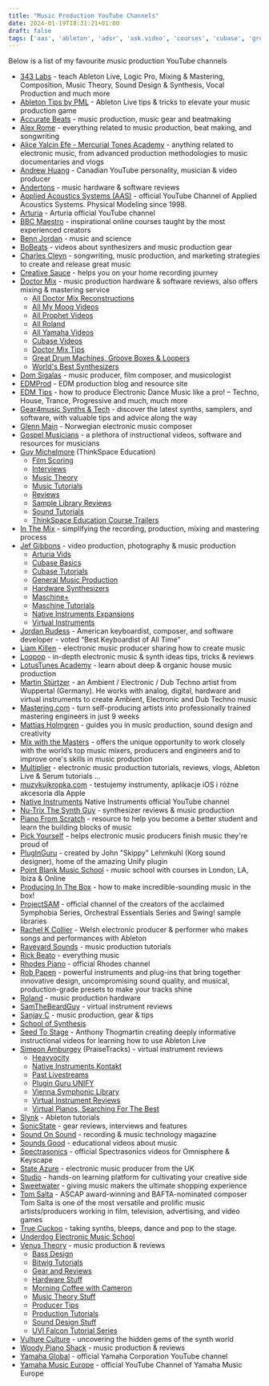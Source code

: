 ```yaml
---
title: "Music Production YouTube Channels"
date: 2024-01-19T18:31:21+01:00
draft: false
tags: ['aas', 'ableton', 'adsr', 'ask.video', 'courses', 'cubase', 'groove3', 'logic pro', 'maschine', 'music production', 'music theory', 'native instruments', 'piano', 'pianote', 'serum', 'steinberg', 'training', 'youtube']
---
```


Below is a list of my favourite music production YouTube channels
- [343 Labs](https://www.youtube.com/@343labs) - teach Ableton Live, Logic Pro, Mixing & Mastering, Composition, Music Theory, Sound Design & Synthesis, Vocal Production and much more
- [Ableton Tips by PML](https://www.youtube.com/@abletontips) - Ableton Live tips & tricks to elevate your music production game
- [Accurate Beats](https://www.youtube.com/@AccurateBeats/) - music production, music gear and beatmaking
- [Alex Rome](https://www.youtube.com/@AlexRome) - everything related to music production, beat making, and songwriting
- [Alice Yalcin Efe - Mercurial Tones Academy](https://www.youtube.com/@Alice-Efe/videos) - anything related to electronic music, from advanced production methodologies to music documentaries and vlogs
- [Andrew Huang](https://www.youtube.com/@andrewhuang/) - Canadian YouTube personality, musician & video producer
- [Andertons](https://www.youtube.com/@AndertonsKeyboardDept/) - music hardware & software reviews
- [Applied Acoustics Systems (AAS)](https://www.youtube.com/@AASphysicalmodeling/) - official YouTube Channel of Applied Acoustics Systems. Physical Modeling since 1998.
- [Arturia](https://www.youtube.com/@ArturiaOfficial/) - Arturia official YouTube channel
- [BBC Maestro](https://www.youtube.com/@BBCMaestro/) - inspirational online courses taught by the most experienced creators
- [Benn Jordan](https://www.youtube.com/@BennJordan) - music and science
- [BoBeats](https://www.youtube.com/@BoBeats/) - videos about synthesizers and music production gear
- [Charles Cleyn](https://www.youtube.com/@CharlesCleyn/) - songwriting, music production, and marketing strategies to create and release great music
- [Creative Sauce](https://www.youtube.com/@CreativeSauce/) - helps you on your home recording journey
- [Doctor Mix](https://www.youtube.com/@Doctormix/) - music production hardware & software reviews, also offers mixing & mastering service
  - [All Doctor Mix Reconstructions](https://www.youtube.com/playlist?list=PL3zIryVDCWcUooR1ybCmKbhfBaMjvYYs5)
  - [All My Moog Videos](https://www.youtube.com/playlist?list=PL3zIryVDCWcUk13R-w9ZxZC07bJgNI7pC)
  - [All Prophet Videos](https://www.youtube.com/playlist?list=PL3zIryVDCWcWSRe_h-h_Y-5DDPk_F00pz)
  - [All Roland](https://www.youtube.com/playlist?list=PL3zIryVDCWcXXuunX-sN8GW5pUmPmPkw8)
  - [All Yamaha Videos](https://www.youtube.com/playlist?list=PL3zIryVDCWcUXKxC18P2Ez67FpBOxeGE7)
  - [Cubase Videos](https://www.youtube.com/playlist?list=PL3zIryVDCWcXl3rxCau6qFHN2ZcUZBYIq)
  - [Doctor Mix Tips](https://www.youtube.com/playlist?list=PL3zIryVDCWcU8T_qQ0clsK_ch-dR-KHm5)
  - [Great Drum Machines, Groove Boxes & Loopers](https://www.youtube.com/playlist?list=PL3zIryVDCWcUfwdjjUdgZTbyHvO6Jzd62)
  - [World's Best Synthesizers](https://www.youtube.com/playlist?list=PL3zIryVDCWcXtMRY-5M-WIAjpPufXT9hn)
- [Dom Sigalas](https://www.youtube.com/@DomSigalas/) - music producer, film composer, and musicologist
- [EDMProd](https://www.youtube.com/@EDMProd) - EDM production blog and resource site
- [EDM Tips](https://www.youtube.com/@EDMTips/) - how to produce Electronic Dance Music like a pro! – Techno, House, Trance, Progressive and much, much more
- [Gear4music Synths & Tech](https://www.youtube.com/@Gear4musicSynthsTech) - discover the latest synths, samplers, and software, with valuable tips and advice along the way
- [Glenn Main](https://www.youtube.com/channel/UCVUvMnJP25iVLn8ixbiWOuA/) - Norwegian electronic music composer
- [Gospel Musicians](https://www.youtube.com/@GospelMusicians/) - a plethora of instructional videos, software and resources for musicians
- [Guy Michelmore](https://www.youtube.com/@ThinkSpaceEducation/) (ThinkSpace Education)
  - [Film Scoring](https://www.youtube.com/playlist?list=PLH1Kp5ewZe_SHq6gQihnjF07gt6GGB76T)
  - [Interviews](https://www.youtube.com/playlist?list=PLH1Kp5ewZe_TlOgc-sxeyqh7bgQy7k_ZB)
  - [Music Theory](https://www.youtube.com/playlist?list=PLH1Kp5ewZe_TP3CMB6LBw9ZjRCduyqoqj)
  - [Music Tutorials](https://www.youtube.com/playlist?list=PLH1Kp5ewZe_SZJ8ntw615PZb0TwrzC2EG)
  - [Reviews](https://www.youtube.com/playlist?list=PLH1Kp5ewZe_Sht3Z57_aUnZ1yu-14-LR2)
  - [Sample Library Reviews](https://www.youtube.com/playlist?list=PLH1Kp5ewZe_RWKVxOfjpRVTEbYr2YqGjM)
  - [Sound Tutorials](https://www.youtube.com/playlist?list=PLH1Kp5ewZe_SICOvowdV779wKDHpniznl)
  - [ThinkSpace Education Course Trailers](https://www.youtube.com/playlist?list=PLH1Kp5ewZe_S8ovquxXreMj9BA8fWTW8y)
- [In The Mix](https://www.youtube.com/@inthemix/) - simplifying the recording, production, mixing and mastering process
- [Jef Gibbons](https://www.youtube.com/@jefgibbons/) - video production, photography & music production
  - [Arturia Vids](https://www.youtube.com/playlist?list=PLVqwsSRt4jtYT20yxBCpuOyt4hLJh0D7L)
  - [Cubase Basics](https://www.youtube.com/playlist?list=PLVqwsSRt4jtZ5SF5i0E-NFVyxiTND11ES)
  - [Cubase Tutorials](https://www.youtube.com/playlist?list=PLVqwsSRt4jtayXXmd79-BcJ9qAVhUPWbZ)
  - [General Music Production](https://www.youtube.com/playlist?list=PLVqwsSRt4jtbCQKqCzTM8s4cHq0CLuh72)
  - [Hardware Synthesizers](https://www.youtube.com/playlist?list=PLVqwsSRt4jtacg4_PJkWOlzPUh1wDM9ss)
  - [Maschine+](https://www.youtube.com/playlist?list=PLVqwsSRt4jtY0SnXz_uYof6qsBsH6KB4w)
  - [Maschine Tutorials](https://www.youtube.com/playlist?list=PLVqwsSRt4jtb6o0kJIL48xWk_NvStdiWu)
  - [Native Instruments Expansions](https://www.youtube.com/playlist?list=PLVqwsSRt4jtZ1mLFZIZunHIm_D6iJep2c)
  - [Virtual Instruments](https://www.youtube.com/playlist?list=PLVqwsSRt4jtbeibrLyuz4r9_svrTfEJ3S)
- [Jordan Rudess](https://www.youtube.com/@JordanRudessKeys/) - American keyboardist, composer, and software developer - voted “Best Keyboardist of All Time”
- [Liam Killen](https://www.youtube.com/channel/UCcDhRSTD-ba6Di5Kt9gy68g) - electronic music producer sharing how to create music
- [Loopop](https://www.youtube.com/@loopop/) - in-depth electronic music & synth ideas tips, tricks & reviews
- [LotusTunes Academy](https://www.youtube.com/@lotustunesacademy/) - learn about deep & organic house music production
- [Martin Stürtzer](https://www.youtube.com/channel/UCGSSFkUjSBpDzA1aD4yq1zw) - an Ambient / Electronic / Dub Techno artist from Wuppertal (Germany). He works with analog, digital, hardware and virtual instruments to create Ambient, Electronic and Dub Techno music
- [Mastering․com](https://www.youtube.com/@masteringcom/) - turn self-producing artists into professionally trained mastering engineers in just 9 weeks
- [Mattias Holmgren](https://www.youtube.com/@MattiasHolmgren/) - guides you in music production, sound design and creativity
- [Mix with the Masters](https://www.youtube.com/@mixwiththemasters/) - offers the unique opportunity to work closely with the world’s top music mixers, producers and engineers and to improve one's skills in music production
- [Multiplier](https://www.youtube.com/@MultiplierSounds/) - electronic music production tutorials, reviews, vlogs, Ableton Live & Serum tutorials ...
- [muzykujkropka.com](https://www.youtube.com/@muzykujkropkacom) - testujemy instrumenty, aplikacje iOS i różne akcesoria dla Apple
- [Native Instruments](https://www.youtube.com/@NativeInstruments/) Native Instruments official YouTube channel
- [Nu-Trix The Synth Guy](https://www.youtube.com/channel/UCgHC3J__UPXEcJOqC089Nnw/) - synthesizer reviews & music production
- [Piano From Scratch](https://www.youtube.com/@PianoFromScratch/) - resource to help you become a better student and learn the building blocks of music
- [Pick Yourself](https://www.youtube.com/@pickyourselfofficial/) - helps electronic music producers finish music they're proud of
- [PlugInGuru](https://www.youtube.com/@PlugInGuruVideo/) - created by John "Skippy" Lehmkuhl (Korg sound designer), home of the amazing Unify plugin
- [Point Blank Music School](https://www.youtube.com/@PointBlankMusicSchool/) - music school with courses in London, LA, Ibiza & Online
- [Producing In The Box](https://www.youtube.com/@ProducingInTheBox/) - how to make incredible-sounding music in the box!
- [ProjectSAM](https://www.youtube.com/@ProjectSAMCinematicSampling/) - official channel of the creators of the acclaimed Symphobia Series, Orchestral Essentials Series and Swing! sample libraries
- [Rachel K Collier](https://youtube.com/@RachelKCollierRKC/) - Welsh electronic producer & performer who makes songs and performances with Ableton
- [Raveyard Sounds](https://www.youtube.com/@raveyardsounds/) - music production tutorials
- [Rick Beato](https://www.youtube.com/@RickBeato/) - everything music
- [Rhodes Piano](https://www.youtube.com/@rhodesmusic/) - official Rhodes channel
- [Rob Papen](https://www.youtube.com/@RobPapen/) - powerful instruments and plug-ins that bring together innovative design, uncompromising sound quality, and musical, production-grade presets to make your tracks shine
- [Roland](https://www.youtube.com/@rolandglobal/) - music production hardware
- [SamTheBeardGuy](https://www.youtube.com/@SamTheBeardGuy/) - virtual instrument reviews
- [Sanjay C](https://www.youtube.com/@SanjayC/) - music production, gear & tips
- [School of Synthesis](https://www.youtube.com/@SchoolofSynthesis/)
- [Seed To Stage](https://www.youtube.com/@SeedtoStage/) - Anthony Thogmartin creating deeply informative instructional videos for learning how to use Ableton Live
- [Simeon Amburgey](https://www.youtube.com/@PraiseTracks/) (PraiseTracks) - virtual instrument reviews
  - [Heavyocity](https://www.youtube.com/playlist?list=PLygzRhYzPtHgcyBujZk3Vw8HDG23KCuxP)
  - [Native Instruments Kontakt](https://www.youtube.com/playlist?list=PLygzRhYzPtHgz_6OjiO649n-yVz60h1UY)
  - [Past Livestreams](https://www.youtube.com/playlist?list=PLygzRhYzPtHgaX1B7DPTUm5tfc291g0BY)
  - [Plugin Guru UNIFY](https://www.youtube.com/playlist?list=PLygzRhYzPtHjLYeCfW2_HUW3wIuKmkq6S)
  - [Vienna Symphonic Library](https://www.youtube.com/playlist?list=PLygzRhYzPtHhKIB5ETO5UtE68qWfEd9nE)
  - [Virtual Instrument Reviews](https://www.youtube.com/playlist?list=PLygzRhYzPtHj2SKSRkWMQ89QAeVzug_uG)
  - [Virtual Pianos, Searching For The Best](https://www.youtube.com/playlist?list=PLygzRhYzPtHg84vRu53QlJEXbsMnIpDlF)
- [Slynk](https://www.youtube.com/@Slynk/) - Ableton tutorials
- [SonicState](https://www.youtube.com/@sonicstate/) - gear reviews, interviews and features
- [Sound On Sound](https://www.youtube.com/@soundonsound/) - recording & music technology magazine
- [Sounds Good](https://www.youtube.com/@SoundsGoodChannel) - educational videos about music
- [Spectrasonics](https://www.youtube.com/@SpectrasonicsVIDEO/) - official Spectrasonics videos for Omnisphere & Keyscape
- [State Azure](https://www.youtube.com/channel/UClKIjbgtWGzHtXhBDS_I0pg/) - electronic music producer from the UK
- [Studio](https://www.youtube.com/@Studio) - hands-on learning platform for cultivating your creative side
- [Sweetwater](https://www.youtube.com/@sweetwater/) - giving music makers the ultimate shopping experience
- [Tom Salta](https://www.youtube.com/@TomSalta/) - ASCAP award-winning and BAFTA-nominated composer Tom Salta is one of the most versatile and prolific music artists/producers working in film, television, advertising, and video games
- [True Cuckoo](https://www.youtube.com/@truecuckoo/) - taking synths, bleeps, dance and pop to the stage.
- [Underdog Electronic Music School](https://www.youtube.com/@OscarUnderdog/)
- [Venus Theory](https://www.youtube.com/@VenusTheory/) - music production & reviews
  - [Bass Design](https://www.youtube.com/playlist?list=PLCXbZyyqusu3KEmHHYe_xd8G3Sf39FDP1)
  - [Bitwig Tutorials](https://www.youtube.com/playlist?list=PLCXbZyyqusu1QG-b9JVrHru5iZhx6Z9tK)
  - [Gear and Reviews](https://www.youtube.com/playlist?list=PLCXbZyyqusu2nxZPVTN1IuKfwseJVUT9z)
  - [Hardware Stuff](https://www.youtube.com/playlist?list=PLCXbZyyqusu1mgkpnnVcbpTyMBVanKp9T)
  - [Morning Coffee with Cameron](https://www.youtube.com/playlist?list=PLCXbZyyqusu2dL1MBaH0fHHdxyruUj-5z)
  - [Music Theory Stuff](https://www.youtube.com/playlist?list=PLCXbZyyqusu1eXgstWgtAldOrYHvhj9ks)
  - [Producer Tips](https://www.youtube.com/playlist?list=PLCXbZyyqusu1CjTZnl2jyB7VCybQn418p)
  - [Production Tutorials](https://www.youtube.com/playlist?list=PLCXbZyyqusu088kO-bfY1K3mretiVej_2)
  - [Sound Design Stuff](https://www.youtube.com/playlist?list=PLCXbZyyqusu3LP2Qk2p6ZwrLLjnNLZGZE)
  - [UVI Falcon Tutorial Series](https://www.youtube.com/playlist?list=PLCXbZyyqusu1Q3DCU1rWUZjZ75gfahK8y)
- [Vulture Culture](https://www.youtube.com/@VultureCulture/) - uncovering the hidden gems of the synth world
- [Woody Piano Shack](https://www.youtube.com/@WoodyPianoShack/) - music production & reviews
- [Yamaha Global](https://www.youtube.com/@yamahaglobal) - official Yamaha Corporation YouTube channel
- [Yamaha Music Europe](https://www.youtube.com/@YamahaMusicEurope) - official YouTube Channel of Yamaha Music Europe
